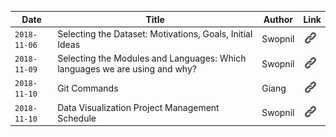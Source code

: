 | Date  | Title  | Author | Link |
|---|---|---|---|
| `2018-11-06`  | Selecting the Dataset: Motivations, Goals, Initial Ideas  | Swopnil | [![img](link.png)](journals/20181106_swopnil.md) |
| `2018-11-09`  | Selecting the Modules and Languages: Which languages we are using and why?  | Swopnil | [![img](link.png)](journals/20181109_swopnil.md) |
| `2018-11-10`  | Git Commands | Giang | [![img](link.png)](journals/20181110_giang.md) |
| `2018-11-10`  | Data Visualization Project Management Schedule | Swopnil | [![img](link.png)](journals/20181115_swopnil.md) |
